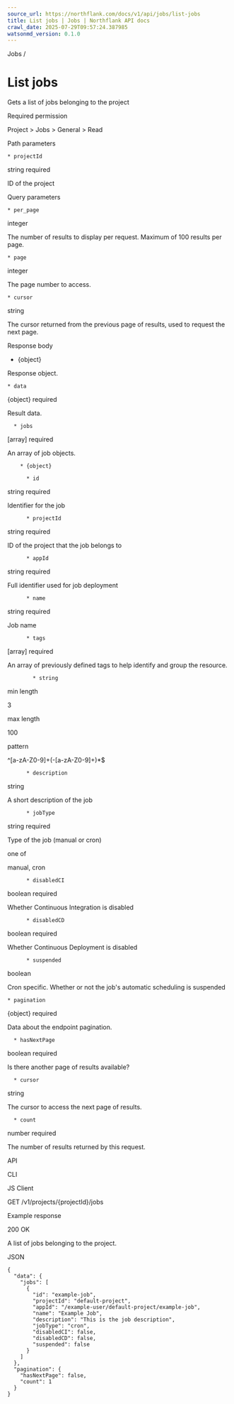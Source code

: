 ```yaml
---
source_url: https://northflank.com/docs/v1/api/jobs/list-jobs
title: List jobs | Jobs | Northflank API docs
crawl_date: 2025-07-29T09:57:24.387985
watsonmd_version: 0.1.0
---
```


Jobs / 

# List jobs

Gets a list of jobs belonging to the project

Required permission

Project > Jobs > General > Read

Path parameters

    * projectId

string required

ID of the project




Query parameters

    * per_page

integer

The number of results to display per request. Maximum of 100 results per page.

    * page

integer

The page number to access.

    * cursor

string

The cursor returned from the previous page of results, used to request the next page.




Response body

  * {object}

Response object.

    * data

{object} required

Result data.

      * jobs

[array] required

An array of job objects.

        * {object}

          * id

string required

Identifier for the job

          * projectId

string required

ID of the project that the job belongs to

          * appId

string required

Full identifier used for job deployment

          * name

string required

Job name

          * tags

[array] required

An array of previously defined tags to help identify and group the resource.

            * string

min length

3

max length

100

pattern

^[a-zA-Z0-9]+(-[a-zA-Z0-9]+)*$

          * description

string

A short description of the job

          * jobType

string required

Type of the job (manual or cron)

one of

manual, cron

          * disabledCI

boolean required

Whether Continuous Integration is disabled

          * disabledCD

boolean required

Whether Continuous Deployment is disabled

          * suspended

boolean

Cron specific. Whether or not the job's automatic scheduling is suspended

    * pagination

{object} required

Data about the endpoint pagination.

      * hasNextPage

boolean required

Is there another page of results available?

      * cursor

string

The cursor to access the next page of results.

      * count

number required

The number of results returned by this request.




API

CLI

JS Client

GET /v1/projects/{projectId}/jobs

Example response

200 OK

A list of jobs belonging to the project.

JSON
    
    
    {
      "data": {
        "jobs": [
          {
            "id": "example-job",
            "projectId": "default-project",
            "appId": "/example-user/default-project/example-job",
            "name": "Example Job",
            "description": "This is the job description",
            "jobType": "cron",
            "disabledCI": false,
            "disabledCD": false,
            "suspended": false
          }
        ]
      },
      "pagination": {
        "hasNextPage": false,
        "count": 1
      }
    }
